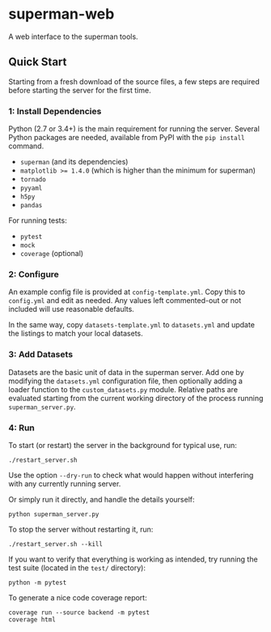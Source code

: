 # superman-web

A web interface to the superman tools.


## Quick Start

Starting from a fresh download of the source files,
a few steps are required before starting the server for the first time.

### 1: Install Dependencies

Python (2.7 or 3.4+) is the main requirement for running the server.
Several Python packages are needed, available from PyPI with the
`pip install` command.

 * `superman` (and its dependencies)
 * `matplotlib >= 1.4.0` (which is higher than the minimum for superman)
 * `tornado`
 * `pyyaml`
 * `h5py`
 * `pandas`

For running tests:

 * `pytest`
 * `mock`
 * `coverage` (optional)


### 2: Configure

An example config file is provided at `config-template.yml`.
Copy this to `config.yml` and edit as needed.
Any values left commented-out or not included will use reasonable defaults.

In the same way, copy `datasets-template.yml` to `datasets.yml`
and update the listings to match your local datasets.


### 3: Add Datasets

Datasets are the basic unit of data in the superman server.
Add one by modifying the `datasets.yml` configuration file,
then optionally adding a loader function to the `custom_datasets.py` module.
Relative paths are evaluated starting from the current working directory
of the process running `superman_server.py`.


### 4: Run

To start (or restart) the server in the background for typical use, run:

    ./restart_server.sh

Use the option `--dry-run` to check what would happen without interfering
with any currently running server.

Or simply run it directly, and handle the details yourself:

    python superman_server.py

To stop the server without restarting it, run:

    ./restart_server.sh --kill

If you want to verify that everything is working as intended,
try running the test suite (located in the `test/` directory):

    python -m pytest

To generate a nice code coverage report:

    coverage run --source backend -m pytest
    coverage html
